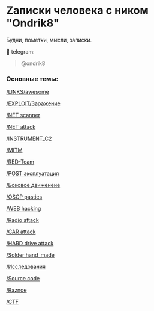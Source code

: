 # Zаписки человека c ником "Ondrik8"
Будни, пометки, мысли, записки.

:email: telegram:
>  @ondrik8



### Основные темы:
[/LINKS/awesome](https://github.com/enaqx/awesome-pentest)

[/EXPLOIT/Заражение](https://ondrik8.github.io/exploit/)

[/NET scanner](https://github.com/Ondrik8/blog.github.io/edit/master/README.md)

[/NET attack](https://github.com/Ondrik8/blog.github.io/edit/master/README.md)

[/INSTRUMENT_C2](https://github.com/Ondrik8/blog.github.io/edit/master/README.md)

[/MITM](https://github.com/Ondrik8/blog.github.io/edit/master/README.md)

[/RED-Team](https://github.com/Ondrik8/blog.github.io/edit/master/README.md)

[/POST эксплуатация](https://github.com/Ondrik8/blog.github.io/edit/master/README.md)

[/Боковое движенеие](https://github.com/Ondrik8/blog.github.io/edit/master/README.md)

[/OSCP pasties](https://github.com/Ondrik8/blog.github.io/edit/master/README.md)

[/WEB hacking](https://github.com/Ondrik8/blog.github.io/edit/master/README.md)

[/Radio attack](https://github.com/Ondrik8/blog.github.io/edit/master/README.md)

[/CAR attack](https://github.com/Ondrik8/blog.github.io/edit/master/README.md)

[/HARD drive attack](https://github.com/Ondrik8/blog.github.io/edit/master/README.md)

[/Solder hand_made](https://github.com/Ondrik8/blog.github.io/edit/master/README.md)

[/Исcледования](https://github.com/Ondrik8/blog.github.io/edit/master/README.md)

[/Source code](https://github.com/threatland/TL-BOTS/tree/master/TL.BOTNET)

[/Raznoe](https://github.com/Ondrik8/blog.github.io/edit/master/README.md)

[/CTF](https://github.com/Ondrik8/blog.github.io/edit/master/README.md)

